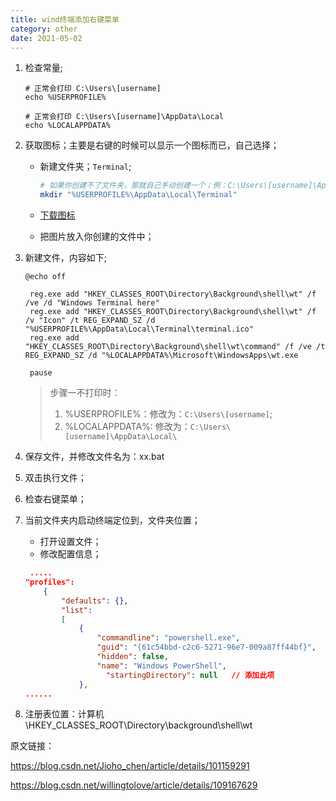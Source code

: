 ```yaml
---
title: wind终端添加右键菜单
category: other
date: 2021-05-02
---
```


1. 检查常量;

   ```shell
   # 正常会打印 C:\Users\[username]
   echo %USERPROFILE%
   
   # 正常会打印 C:\Users\[username]\AppData\Local
   echo %LOCALAPPDATA%
   ```

2. 获取图标；主要是右键的时候可以显示一个图标而已，自己选择；

   - 新建文件夹；`Terminal`;

     ```sh
     # 如果你创建不了文件夹，那就自己手动创建一个；例：C:\Users\[username]\AppData\Local\Terminal
     mkdir "%USERPROFILE%\AppData\Local\Terminal"
     ```

   - [下载图标](https://gitee.com/Jioho/img/raw/master/wsl/terminal.ico)

   - 把图片放入你创建的文件中；

3. 新建文件，内容如下;

   ```shell
   @echo off
   
    reg.exe add "HKEY_CLASSES_ROOT\Directory\Background\shell\wt" /f /ve /d "Windows Terminal here"
    reg.exe add "HKEY_CLASSES_ROOT\Directory\Background\shell\wt" /f /v "Icon" /t REG_EXPAND_SZ /d "%USERPROFILE%\AppData\Local\Terminal\terminal.ico"
    reg.exe add "HKEY_CLASSES_ROOT\Directory\Background\shell\wt\command" /f /ve /t REG_EXPAND_SZ /d "%LOCALAPPDATA%\Microsoft\WindowsApps\wt.exe
    
    pause
   ```

   > 步骤一不打印时：
   >
   > 1. %USERPROFILE%：修改为：`C:\Users\[username]`;
   > 2. %LOCALAPPDATA%: 修改为：`C:\Users\[username]\AppData\Local\`

4. 保存文件，并修改文件名为：xx.bat

5. 双击执行文件；

6. 检查右键菜单；

7. 当前文件夹内启动终端定位到，文件夹位置；

   - 打开设置文件；
   - 修改配置信息；

   ```json
    .....
   "profiles": 
       {
           "defaults": {},
           "list": 
           [
               {
                   "commandline": "powershell.exe",
                   "guid": "{61c54bbd-c2c6-5271-96e7-009a87ff44bf}",
                   "hidden": false,
                   "name": "Windows PowerShell",
   					 "startingDirectory": null   // 添加此项
               },
   ......
   ```

8. 注册表位置：计算机\HKEY_CLASSES_ROOT\Directory\background\shell\wt

原文链接：

https://blog.csdn.net/Jioho_chen/article/details/101159291	

https://blog.csdn.net/willingtolove/article/details/109167629

